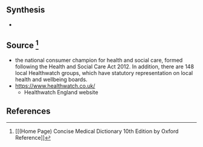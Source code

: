 ## Synthesis
- 
## Source [^1]
- the national consumer champion for health and social care, formed following the Health and Social Care Act 2012. In addition, there are 148 local Healthwatch groups, which have statutory representation on local health and wellbeing boards.
- https://www.healthwatch.co.uk/
	- Healthwatch England website
## References

[^1]: [[(Home Page) Concise Medical Dictionary 10th Edition by Oxford Reference]]